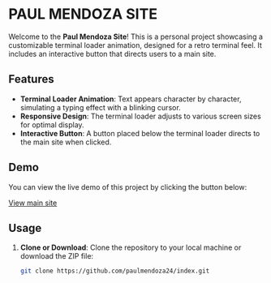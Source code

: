 # PAUL MENDOZA SITE

Welcome to the **Paul Mendoza Site**! This is a personal project showcasing a customizable terminal loader animation, designed for a retro terminal feel. It includes an interactive button that directs users to a main site.

## Features

- **Terminal Loader Animation**: Text appears character by character, simulating a typing effect with a blinking cursor.
- **Responsive Design**: The terminal loader adjusts to various screen sizes for optimal display.
- **Interactive Button**: A button placed below the terminal loader directs to the main site when clicked.

## Demo

You can view the live demo of this project by clicking the button below:

[View main site](https://paulmendoza24.github.io/main)

## Usage

1. **Clone or Download**:
   Clone the repository to your local machine or download the ZIP file:
   ```bash
   git clone https://github.com/paulmendoza24/index.git
